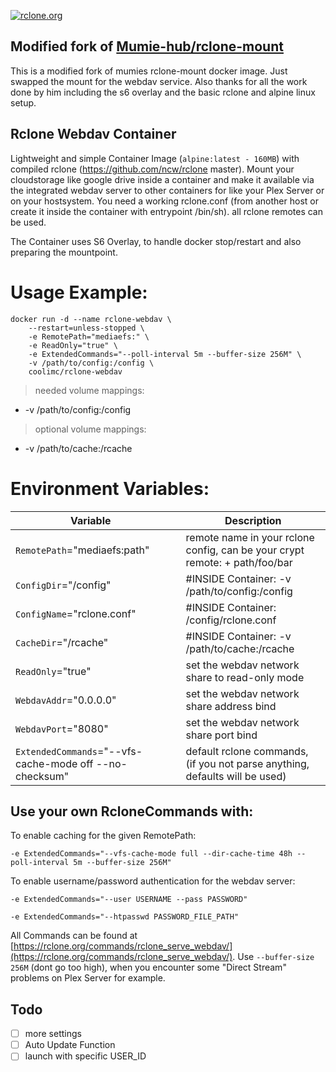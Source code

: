 [rcloneurl]: https://rclone.org

[![rclone.org](https://rclone.org/img/rclone-120x120.png)][rcloneurl]

Modified fork of [Mumie-hub/rclone-mount](https://github.com/Mumie-hub/docker-services/tree/master/rclone-mount)
---

This is a modified fork of mumies rclone-mount docker image. Just swapped the mount for the webdav service.
Also thanks for all the work done by him including the s6 overlay and the basic rclone and alpine linux setup.

Rclone Webdav Container
---

Lightweight and simple Container Image (`alpine:latest - 160MB`) with compiled rclone (https://github.com/ncw/rclone master). Mount your cloudstorage like google drive inside a container and make it available via the integrated webdav server to other containers for like your Plex Server or on your hostsystem. You need a working rclone.conf (from another host or create it inside the container with entrypoint /bin/sh). all rclone remotes can be used.


The Container uses S6 Overlay, to handle docker stop/restart and also preparing the mountpoint.


# Usage Example:

    docker run -d --name rclone-webdav \
        --restart=unless-stopped \
        -e RemotePath="mediaefs:" \
        -e ReadOnly="true" \
        -e ExtendedCommands="--poll-interval 5m --buffer-size 256M" \
        -v /path/to/config:/config \
        coolimc/rclone-webdav

> needed volume mappings:

- -v /path/to/config:/config

> optional volume mappings:

- -v /path/to/cache:/rcache


# Environment Variables:

| Variable |  | Description |
|---|--------|----|
|`RemotePath`="mediaefs:path" | |remote name in your rclone config, can be your crypt remote: + path/foo/bar|
|`ConfigDir`="/config"| |#INSIDE Container: -v /path/to/config:/config|
|`ConfigName`="rclone.conf"| |#INSIDE Container: /config/rclone.conf|
|`CacheDir`="/rcache"| |#INSIDE Container: -v /path/to/cache:/rcache|
|`ReadOnly`="true"| |set the webdav network share to read-only mode|
|`WebdavAddr`="0.0.0.0"| |set the webdav network share address bind|
|`WebdavPort`="8080"| |set the webdav network share port bind|
|`ExtendedCommands`="--vfs-cache-mode off --no-checksum"| |default rclone commands, (if you not parse anything, defaults will be used)|


## Use your own RcloneCommands with:
To enable caching for the given RemotePath:
```vim
-e ExtendedCommands="--vfs-cache-mode full --dir-cache-time 48h --poll-interval 5m --buffer-size 256M"
```

To enable username/password authentication for the webdav server:
```vim
-e ExtendedCommands="--user USERNAME --pass PASSWORD"
```
```vim
-e ExtendedCommands="--htpasswd PASSWORD_FILE_PATH"
```

All Commands can be found at [https://rclone.org/commands/rclone_serve_webdav/](https://rclone.org/commands/rclone_serve_webdav/). Use `--buffer-size 256M` (dont go too high), when you encounter some "Direct Stream" problems on Plex Server for example.


Todo
----

* [ ] more settings
* [ ] Auto Update Function
* [ ] launch with specific USER_ID
